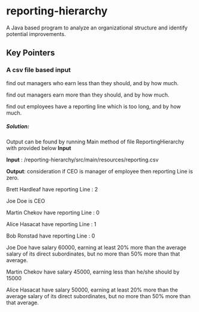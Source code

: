 # reporting-hierarchy
A Java based program to analyze an organizational structure and identify potential improvements.

## Key Pointers
### A csv file based input 

  find out managers who earn less than they should, and by how much.
  
  find out managers earn more than they should, and by how much.
  
  find out employees have a reporting line which is too long, and by how much.


##### Solution:
Output can be found by running Main method of file ReportingHierarchy with provided below **Input**

**Input** :  /reporting-hierarchy/src/main/resources/reporting.csv

**Output**: consideration if CEO is manager of employee then reporting Line is zero.

Brett Hardleaf have reporting Line : 2

Joe Doe is CEO

Martin Chekov have reporting Line : 0

Alice Hasacat have reporting Line : 1

Bob Ronstad have reporting Line : 0


Joe Doe have salary 60000, earning at least 20% more than the average salary of its direct subordinates, but no more than 50% more than that average.

Martin Chekov have salary 45000, earning less than he/she should by 15000

Alice Hasacat have salary 50000, earning at least 20% more than the average salary of its direct subordinates, but no more than 50% more than that average.









